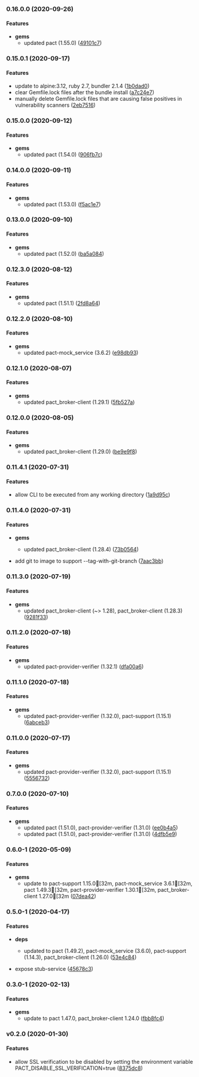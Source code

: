 <a name="0.16.0.0"></a>
### 0.16.0.0 (2020-09-26)


#### Features

* **gems**
  * updated pact (1.55.0)	 ([49101c7](/../../commit/49101c7))


<a name="0.15.0.1"></a>
### 0.15.0.1 (2020-09-17)


#### Features

* update to alpine:3.12, ruby 2.7, bundler 2.1.4	 ([1b0dad0](/../../commit/1b0dad0))
* clear Gemfile.lock files after the bundle install	 ([a7c24e7](/../../commit/a7c24e7))
* manually delete Gemfile.lock files that are causing false positives in vulnerability scanners	 ([2eb7516](/../../commit/2eb7516))


<a name="0.15.0.0"></a>
### 0.15.0.0 (2020-09-12)


#### Features

* **gems**
  * updated pact (1.54.0)	 ([906fb7c](/../../commit/906fb7c))


<a name="0.14.0.0"></a>
### 0.14.0.0 (2020-09-11)


#### Features

* **gems**
  * updated pact (1.53.0)	 ([f5ac1e7](/../../commit/f5ac1e7))


<a name="0.13.0.0"></a>
### 0.13.0.0 (2020-09-10)


#### Features

* **gems**
  * updated pact (1.52.0)	 ([ba5a084](/../../commit/ba5a084))


<a name="0.12.3.0"></a>
### 0.12.3.0 (2020-08-12)


#### Features

* **gems**
  * updated pact (1.51.1)	 ([2fd8a64](/../../commit/2fd8a64))


<a name="0.12.2.0"></a>
### 0.12.2.0 (2020-08-10)


#### Features

* **gems**
  * updated pact-mock_service (3.6.2)	 ([e98db93](/../../commit/e98db93))


<a name="0.12.1.0"></a>
### 0.12.1.0 (2020-08-07)


#### Features

* **gems**
  * updated pact_broker-client (1.29.1)	 ([5fb527a](/../../commit/5fb527a))


<a name="0.12.0.0"></a>
### 0.12.0.0 (2020-08-05)


#### Features

* **gems**
  * updated pact_broker-client (1.29.0)	 ([be9e9f8](/../../commit/be9e9f8))


<a name="0.11.4.1"></a>
### 0.11.4.1 (2020-07-31)


#### Features

* allow CLI to be executed from any working directory	 ([1a9d95c](/../../commit/1a9d95c))


<a name="0.11.4.0"></a>
### 0.11.4.0 (2020-07-31)


#### Features

* **gems**
  * updated pact_broker-client (1.28.4)	 ([73b0564](/../../commit/73b0564))

* add git to image to support --tag-with-git-branch	 ([7aac3bb](/../../commit/7aac3bb))


<a name="0.11.3.0"></a>
### 0.11.3.0 (2020-07-19)


#### Features

* **gems**
  * updated pact_broker-client (~> 1.28), pact_broker-client (1.28.3)	 ([9281f33](/../../commit/9281f33))


<a name="0.11.2.0"></a>
### 0.11.2.0 (2020-07-18)


#### Features

* **gems**
  * updated pact-provider-verifier (1.32.1)	 ([dfa00a6](/../../commit/dfa00a6))


<a name="0.11.1.0"></a>
### 0.11.1.0 (2020-07-18)


#### Features

* **gems**
  * updated pact-provider-verifier (1.32.0), pact-support (1.15.1)	 ([6abceb3](/../../commit/6abceb3))


<a name="0.11.0.0"></a>
### 0.11.0.0 (2020-07-17)


#### Features

* **gems**
  * updated pact-provider-verifier (1.32.0), pact-support (1.15.1)	 ([5556732](/../../commit/5556732))


<a name="0.7.0.0"></a>
### 0.7.0.0 (2020-07-10)


#### Features

* **gems**
  * updated pact (1.51.0), pact-provider-verifier (1.31.0)	 ([ee0b4a5](/../../commit/ee0b4a5))
  * updated pact (1.51.0), pact-provider-verifier (1.31.0)	 ([4dfb5e9](/../../commit/4dfb5e9))


<a name="0.6.0-1"></a>
### 0.6.0-1 (2020-05-09)


#### Features

* **gems**
  * update to pact-support 1.15.0[32m, pact-mock_service 3.6.1[32m, pact 1.49.3[32m, pact-provider-verifier 1.30.1[32m, pact_broker-client 1.27.0[32m	 ([07dea42](/../../commit/07dea42))


<a name="0.5.0-1"></a>
### 0.5.0-1 (2020-04-17)


#### Features

* **deps**
  * updated to pact (1.49.2), pact-mock_service (3.6.0), pact-support (1.14.3), pact_broker-client (1.26.0)	 ([53e4c84](/../../commit/53e4c84))

* expose stub-service	 ([45678c3](/../../commit/45678c3))


<a name="0.3.0-1"></a>
### 0.3.0-1 (2020-02-13)


#### Features

* **gems**
  * update to pact 1.47.0, pact_broker-client 1.24.0	 ([fbb8fc4](/../../commit/fbb8fc4))


<a name="v0.2.0"></a>
### v0.2.0 (2020-01-30)

#### Features

* allow SSL verification to be disabled by setting the environment variable PACT_DISABLE_SSL_VERIFICATION=true	 ([8375dc8](/../../commit/8375dc8))
